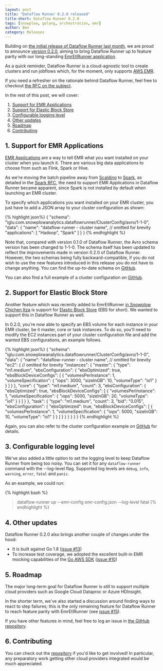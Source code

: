 ```yaml
---
layout: post
title: "Dataflow Runner 0.2.0 released"
title-short: Dataflow Runner 0.2.0
tags: [snowplow, golang, orchestration, emr]
author: Ben
category: Releases
---
```


Building on [the initial release of Dataflow Runner last month](
/blog/2017/02/10/introducing-dataflow-runner), we are proud to announce [version
0.2.0][release-020], aiming to bring Dataflow Runner up to feature parity with our long-standing [EmrEtlRunner application][emr-etl-runner].

As a quick reminder, Dataflow Runner is a cloud-agnostic tool to create clusters
and run jobflows which, for the moment, only supports [AWS EMR][emr].

If you need a refresher on the rationale behind Dataflow Runner, feel free to
checkout [the RFC on the subject][eer-rfc].

In the rest of this post, we will cover:

1. [Support for EMR Applications](/blog/2017/03/31/dataflow-runner-0.2.0-released#apps)
2. [Support for Elastic Block Store](/blog/2017/03/31/dataflow-runner-0.2.0-released#ebs)
3. [Configurable logging level](/blog/2017/03/31/dataflow-runner-0.2.0-released#log)
4. [Other updates](/blog/2017/03/31/dataflow-runner-0.2.0-released#updates)
5. [Roadmap](/blog/2017/03/31/dataflow-runner-0.2.0-released#roadmap)
6. [Contributing](/blog/2017/03/31/dataflow-runner-0.2.0-released#contributing)

<!--more-->

<h2 id="apps">1. Support for EMR Applications</h2>

[EMR Applications][emr-apps] are a way to tell EMR what you want installed on
your cluster when you launch it. There are various big data applications
to choose from such as Flink, Spark or Hive.

As we're moving the batch pipeline away from [Scalding][scalding] to
[Spark][spark], as detailed in the [Spark RFC][spark-rfc], the need to support
EMR Applications in Dataflow Runner became apparent, since Spark is not
installed by default when launching an EMR cluster.

To specify which applications you want installed on your EMR cluster, you just have to add a JSON array to your cluster configuration as shown:

{% highlight json%}
{
  "schema": "iglu:com.snowplowanalytics.dataflowrunner/ClusterConfig/avro/1-1-0",
  "data": {
    "name": "dataflow-runner - cluster name",
    // omitted for brevity
    "applications": [ "Hadoop", "Spark" ]
  }
}
{% endhighlight %}

Note that, compared with version 0.1.0 of Dataflow Runner, the Avro schema
version has been changed to 1-1-0. The schema itself has been updated to reflect
the improvements made in version 0.2.0 of Dataflow Runner. However, the two
schemas being fully backward-compatible, if you do not wish to use the new
features introduced in this release you do not have to change anything. You can
find the up-to-date schema on [GitHub][avro-schema].

You can also find a full example of a cluster configuration on
[GitHub][cluster-config].

<h2 id="ebs">2. Support for Elastic Block Store</h2>

Another feature which was recently added to EmrEtlRunner [in Snowplow Chichen Itza](
/blog//2017/02/21/snowplow-r87-chichen-itza-released#ebs) is support for
[Elastic Block Store][ebs] (EBS for short). We wanted to support this
in Dataflow Runner as well.

In 0.2.0, you're now able to specify an EBS volume for each instance in your EMR
cluster, be it master, core or task instances. To do so, you'll need to modify
the EC2 instances part of your cluster configuration file and add the wanted
EBS configurations, an example follows.

{% highlight json%}
{
  "schema": "iglu:com.snowplowanalytics.dataflowrunner/ClusterConfig/avro/1-1-0",
  "data": {
    "name": "dataflow-runner - cluster name",
    // omitted for brevity
    "ec2": {
      // omitted for brevity
      "instances": {
        "master": {
          "type": "m1.medium",
          "ebsConfiguration": {
            "ebsOptimized": true,
            "ebsBlockDeviceConfigs": [
              {
                "volumesPerInstance": 1,
                "volumeSpecification": {
                  "iops": 3000,
                  "sizeInGB": 10,
                  "volumeType": "io1"
                }
              }
            ]
          }
        },
        "core": {
          "type": "m1.medium",
          "count": 3,
          "ebsConfiguration": {
            "ebsOptimized": true,
            "ebsBlockDeviceConfigs": [
              {
                "volumesPerInstance": 1,
                "volumeSpecification": {
                  "iops": 5000,
                  "sizeInGB": 20,
                  "volumeType": "io1"
                }
              }
            ]
          }
        },
        "task": {
          "type": "m1.medium",
          "count": 3,
          "bid": "0.015",
          "ebsConfiguration": {
            "ebsOptimized": true,
            "ebsBlockDeviceConfigs": [
              {
                "volumesPerInstance": 1,
                "volumeSpecification": {
                  "iops": 5000,
                  "sizeInGB": 10,
                  "volumeType": "io1"
                }
              }
            ]
          }
        }
      }
    }
  }
}
{% endhighlight %}

Again, you can also refer to the cluster configuration example on
[GitHub][cluster-config] for details.

<h2 id="log">3. Configurable logging level</h2>

We've also added a little option to set the logging level to keep Dataflow
Runner from being too noisy. You can set it for any `dataflow-runner` command
with the --log-level flag. Supported log levels are `debug`, `info`, `warning`,
`error`, `fatal` and `panic`.

As an example, we could run:

{% highlight bash %}
> dataflow-runner up --emr-config emr-config.json --log-level fatal
{% endhighlight %}

<h2 id="updates">4. Other updates</h2>

Dataflow Runner 0.2.0 also brings another couple of changes under the hood:

- It is built against Go 1.8 ([issue #13](https://github.com/snowplow/dataflow-runner/issues/13))
- To increase test coverage, we adopted the excellent built-in EMR mocking
capabilities of the [Go AWS SDK][emriface] ([issue #10](
https://github.com/snowplow/dataflow-runner/issues/10))

<h2 id="roadmap">5. Roadmap</h2>

The major long-term goal for Dataflow Runner is still to support multiple cloud providers such as Google Cloud
Dataproc or Azure HDInsight.

In the shorter term, we've also started a discussion around finding ways to react to step failures;
this is the only remaining feature for Dataflow Runner to reach feature parity
with EmrEtlRunner (see [issue #15](
https://github.com/snowplow/dataflow-runner/issues/15)).

If you have other features in mind, feel free to log an issue in
[the GitHub repository][df-runner-issues].

<h2 id="contributing">6. Contributing</h2>

You can check out the [repository][df-runner-repo] if you'd like to get involved! In particular, any preparatory work getting other cloud providers integrated would be much appreciated.

[release-020]: https://github.com/snowplow/dataflow-runner/releases/tag/0.2.0

[eer-rfc]: http://discourse.snowplowanalytics.com/t/splitting-emretlrunner-into-snowplowctl-and-dataflow-runner/350
[spark-rfc]: http://discourse.snowplowanalytics.com/t/migrating-the-snowplow-batch-jobs-from-scalding-to-spark/492

[avro-schema]: http://iglucentral.com/schemas/com.snowplowanalytics.dataflowrunner/ClusterConfig/avro/1-1-0
[cluster-config]: https://github.com/snowplow/dataflow-runner/blob/master/config/cluster.json.sample
[df-runner-issues]: https://github.com/snowplow/dataflow-runner/issues
[df-runner-repo]: https://github.com/snowplow/dataflow-runner

[emr]: https://aws.amazon.com/emr/
[ebs]: https://aws.amazon.com/ebs/
[emr-apps]: http://docs.aws.amazon.com/emr/latest/ReleaseGuide/emr-release-components.html#w1ab1c17c11
[emriface]: https://docs.aws.amazon.com/sdk-for-go/api/service/emr/emriface/

[emr-etl-runner]: https://github.com/snowplow/snowplow/tree/master/3-enrich/emr-etl-runner

[scalding]: https://github.com/twitter/scalding
[spark]: http://spark.apache.org/
